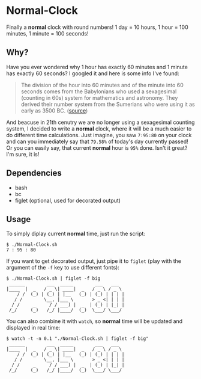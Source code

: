 # Normal-Clock
Finally a **normal** clock with round numbers! 1 day = 10 hours, 1 hour = 100 minutes, 1 minute = 100 seconds!

## Why?
Have you ever wondered why 1 hour has exactly 60 minutes and 1 minute has exactly 60 seconds? I googled it and here is some info I've found:
>The division of the hour into 60 minutes and of the minute into 60 seconds comes from the Babylonians who used a sexagesimal (counting in 60s) system for mathematics and astronomy. They derived their number system from the Sumerians who were using it as early as 3500 BC. ([source](https://www.theguardian.com/notesandqueries/query/0,5753,-1487,00.html))

And beacuse in 21th cenutry we are no longer using a sexagesimal counting system, I decided to write a **normal** clock, where it will be a much easier to do different time calculations. Just imagine, you saw ```7:95:80``` on your clock and can you immediately say that ```79.58%``` of today's day currently passed! Or you can easily say, that current **normal** hour is ```95%``` done. Isn't it great? I'm sure, it is!

## Dependencies
- bash
- bc
- figlet (optional, used for decorated output)

## Usage
To simply diplay current **normal** time, just run the script:
```
$ ./Normal-Clock.sh
7 : 95 : 80
```
If you want to get decorated output, just pipe it to `figlet` (play with the argument of the `-f` key to use different fonts):
```
$ ./Normal-Clock.sh | figlet -f big
 ______        ___  _____        ___   ___  
|____  |  _   / _ \| ____|  _   / _ \ / _ \ 
    / /  (_) | (_) | |__   (_) | (_) | | | |
   / /        \__, |___ \       > _ <| | | |
  / /     _     / / ___) |  _  | (_) | |_| |
 /_/     (_)   /_/ |____/  (_)  \___/ \___/ 
```
You can also combine it with `watch`, so **normal** time will be updated and displayed in real time:
```
$ watch -t -n 0.1 "./Normal-Clock.sh | figlet -f big"
 ______        ___  _____        ___   ___  
|____  |  _   / _ \| ____|  _   / _ \ / _ \ 
    / /  (_) | (_) | |__   (_) | (_) | | | |
   / /        \__, |___ \       > _ <| | | |
  / /     _     / / ___) |  _  | (_) | |_| |
 /_/     (_)   /_/ |____/  (_)  \___/ \___/ 
```
